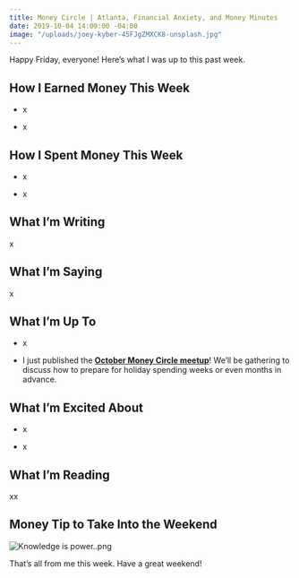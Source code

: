 ```yaml
---
title: Money Circle | Atlanta, Financial Anxiety, and Money Minutes
date: 2019-10-04 14:00:00 -04:00
image: "/uploads/joey-kyber-45FJgZMXCK8-unsplash.jpg"
---
```


Happy Friday, everyone! Here’s what I was up to this past week.

## **How I Earned Money This Week**

* x

* x

## **How I Spent Money This Week**

* x

* x

## **What I’m Writing**

x

## **What I’m Saying**

x

## **What I’m Up To**

* x

* I just published the **[October Money Circle meetup](https://www.eventbrite.com/e/money-circle-preparing-for-holiday-spending-tickets-72080062407)**! We’ll be gathering to discuss how to prepare for holiday spending weeks or even months in advance.

## **What I’m Excited About**

* x

* x

## **What I’m Reading**

xx

## **Money Tip to Take Into the Weekend**

![Knowledge is power..png](/uploads/Knowledge%20is%20power..png)

That’s all from me this week. Have a great weekend!